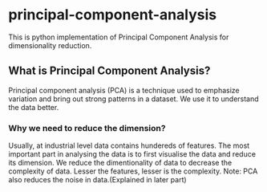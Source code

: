 # principal-component-analysis
This is python implementation of Principal Component Analysis for dimensionality reduction.


## What is Principal Component Analysis?
Principal component analysis (PCA) is a technique used to emphasize variation and bring out strong patterns in a dataset. We use it to understand the data better. 

### Why we need to reduce the dimension?
Usually, at industrial level data contains hundereds of features. The most important part in analysing the data is to first visualise the data and reduce its dimension. We reduce the dimentionality of data to decrease the complexity of data. Lesser the features, lesser is the complexity. 
Note: PCA also reduces the noise in data.(Explained in later part)


